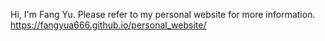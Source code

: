 Hi, I'm Fang Yu. Please refer to my personal website for more information. https://fangyua666.github.io/personal_website/

